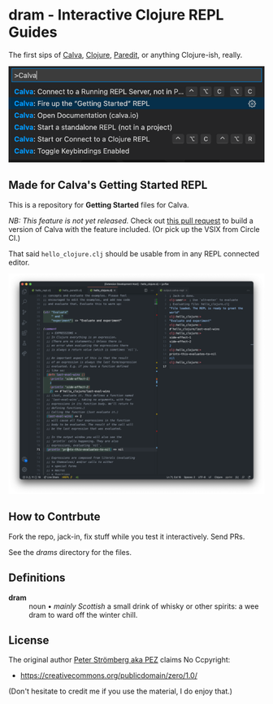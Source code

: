# dram - Interactive Clojure REPL Guides

The first sips of [Calva](https://calva.io), [Clojure](https://clojure.org), [Paredit](https://calva.io/paredit), or anything Clojure-ish, really.

![Fire up a Calva REPL](vscode-calva-command-palette.png)

## Made for Calva's Getting Started REPL

This is a repository for **Getting Started** files for Calva. 

*NB: This feature is not yet released.* Check out [this pull request](https://github.com/BetterThanTomorrow/calva/pull/1041) to build a version of Calva with the feature included. (Or pick up the VSIX from Circle CI.)

That said `hello_clojure.clj` should be usable from in any REPL connected editor.

![Hello Clojure](hello_clojure.png)

## How to Contrbute

Fork the repo, jack-in, fix stuff while you test it interactively. Send PRs.

See the *drams* directory for the files.

## Definitions
<dl>
  <dt><strong>dram</strong></dt>
  <dd>noun • <em>mainly Scottish</em> a small drink of whisky or other spirits: a wee dram to ward off the winter chill.</dd>
</dl>

## License

The original author [Peter Strömberg aka PEZ](https://github.com/PEZ) claims No Ccpyright: 
* https://creativecommons.org/publicdomain/zero/1.0/

(Don't hesitate to credit me if you use the material, I do enjoy that.)